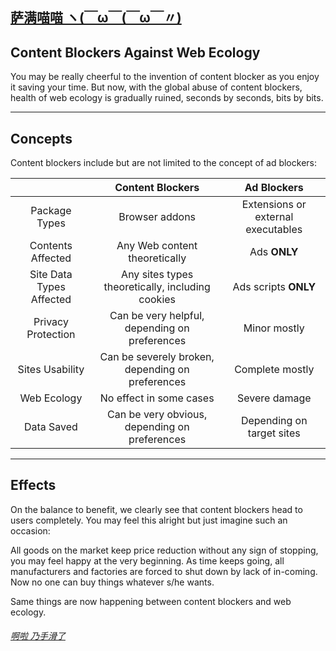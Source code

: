 ## [萨满喵喵 ヽ(￣ω￣(￣ω￣〃)](https://emlvirus.github.io/)

## Content Blockers Against Web Ecology

You may be really cheerful to the invention of content blocker as you enjoy it saving your time. But now, with the global abuse of content blockers, health of web ecology is gradually ruined, seconds by seconds, bits by bits.

---

## Concepts

Content blockers include but are not limited to the concept of ad blockers:

| | Content Blockers | Ad Blockers |
|:----------:|:-----------:|:-----------:|
| Package Types | Browser addons | Extensions or external executables |
| Contents Affected | Any Web content theoretically | Ads **ONLY** |
| Site Data Types Affected | Any sites types theoretically, including cookies | Ads scripts **ONLY** |
| Privacy Protection | Can be very helpful, depending on preferences | Minor mostly |
| Sites Usability | Can be severely broken, depending on preferences | Complete mostly |
| Web Ecology | No effect in some cases | Severe damage |
| Data Saved | Can be very obvious, depending on preferences | Depending on target sites |

---

## Effects

On the balance to benefit, we clearly see that content blockers head to users completely. You may feel this alright but just imagine such an occasion:

All goods on the market keep price reduction without any sign of stopping, you may feel happy at the very beginning. As time keeps going, all manufacturers and factories are forced to shut down by lack of in-coming. Now no one can buy things whatever s/he wants.

Same things are now happening between content blockers and web ecology.

###### [啊啦 乃手滑了](..\homepage.html#table-of-contents)

